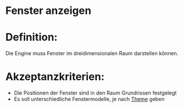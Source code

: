 # Fenster anzeigen


# Definition:

Die Engine muss Fenster im dreidimensionalen Raum darstellen können.

# Akzeptanzkriterien:

- Die Positionen der Fenster sind in den Raum Grundrissen festgelegt 
- Es soll unterschiedliche Fenstermodelle, je nach [Theme](Theme-GE.md) geben